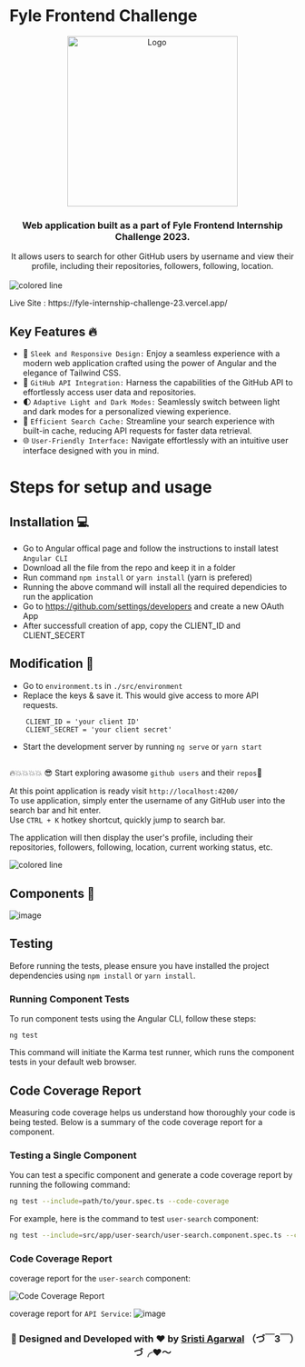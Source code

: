 # Fyle Frontend Challenge
<p align="center">
  <img align=center src="https://github.com/othegagan/fyle-internship-challenge-23/assets/77300329/9db57de8-c8e8-4ebc-896d-f985f7a4b7df" alt="Logo" height="300">
</p>

<h3 align="center">
Web application built as a part of Fyle Frontend Internship Challenge 2023.
</h3>
<p align="center">
 It allows users to search for other  GitHub users by username and view their profile, including their repositories, followers, following, location.
</h4>
</br></br>
<img src="https://i.imgur.com/y4oV9VV.png" alt="colored line"  witdth="100px" align="left">
</br>

<p >Live Site :  https://fyle-internship-challenge-23.vercel.app/ </p>


## Key Features 🔥
- 💫 `Sleek and Responsive Design:` Enjoy a seamless experience with a modern web application crafted using the power of Angular and the elegance of Tailwind CSS.
- 🌟 `GitHub API Integration:` Harness the capabilities of the GitHub API to effortlessly access user data and repositories.
- 🌓 `Adaptive Light and Dark Modes:` Seamlessly switch between light and dark modes for a personalized viewing experience.
- 🚀 `Efficient Search Cache:` Streamline your search experience with built-in cache, reducing API requests for faster data retrieval.
- 🌐 `User-Friendly Interface:` Navigate effortlessly with an intuitive user interface designed with you in mind.


# Steps for setup and usage

## Installation 💻

- Go to Angular offical page and follow the instructions to install latest `Angular CLI`
- Download all the file from the repo and keep it in a folder
- Run command `npm install` or `yarn install` (yarn is prefered)
- Running the above command will install all the required dependicies to run the application
- Go to https://github.com/settings/developers and create a new OAuth App
- After successfull creation of app, copy the CLIENT_ID and CLIENT_SECERT 

## Modification 📝

- Go to `environment.ts` in  `./src/environment`
- Replace the keys & save it. This would give access to more API requests.
```text
    CLIENT_ID = 'your client ID'
    CLIENT_SECRET = 'your client secret'
```
- Start the development server by running `ng serve` or `yarn start`

  
##

🔥💥💥💥💥 😎 Start exploring awasome `github users` and their `repos`💫



At this point application is ready visit `http://localhost:4200/` </br>
To use application, simply enter the username of any GitHub user into the search bar and hit enter. </br>
Use `CTRL + K` hotkey shortcut, quickly jump to search bar.

The application will then display the user's profile, including their repositories, followers, following, location, current working status, etc.

<img src="https://i.imgur.com/y4oV9VV.png" alt="colored line" align="center">

## Components 🤖
![image](https://github.com/othegagan/fyle-internship-challenge-23/assets/77300329/024cd418-07e4-42d2-9dfc-54208d5883ca)


## Testing

Before running the tests, please ensure you have installed the project dependencies using `npm install` or `yarn install`.

### Running Component Tests

To run component tests using the Angular CLI, follow these steps:

```text
ng test
```

This command will initiate the Karma test runner, which runs the component tests in your default web browser.

## Code Coverage Report

Measuring code coverage helps us understand how thoroughly your code is being tested. Below is a summary of the code coverage report for a component.

### Testing a Single Component

You can test a specific component and generate a code coverage report by running the following command:

```bash
ng test --include=path/to/your.spec.ts --code-coverage
```

For example, here is the command to test `user-search` component:

```bash
ng test --include=src/app/user-search/user-search.component.spec.ts --code-coverage
```

### Code Coverage Report

coverage report for the `user-search` component:

![Code Coverage Report](https://github.com/othegagan/fyle-internship-challenge-23/assets/77300329/e06c257b-835b-4a3d-a91b-7af80653854f)

coverage report for `API Service`:
![image](https://github.com/othegagan/fyle-internship-challenge-23/assets/77300329/3e973887-5dbf-43c4-bb9d-aa85410426ec)


<center>
<h3 align="center">💫 Designed and Developed with ❤️ by <a href="https://github.com/sristi002/">Sristi Agarwal</a> （づ￣3￣）づ╭❤️～ </h3>

</center>
